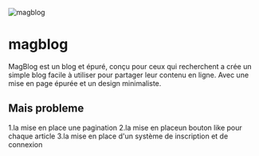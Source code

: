 ![ magblog](https://user-images.githubusercontent.com/38591020/221438744-ed65c3d1-1927-4992-aaa5-7c62f5a71724.png)

# magblog
MagBlog est un blog et épuré, conçu pour ceux qui recherchent a crée un simple blog facile à utiliser pour partager leur contenu en ligne. Avec une mise en page épurée et un design minimaliste.

Mais probleme 
-------------
1.la mise en place une pagination 
2.la mise en placeun bouton like pour chaque article 
3.la mise en place d'un système de inscription et de connexion


